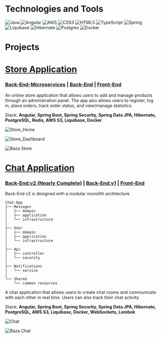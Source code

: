 # Technologies and Tools

![Java](https://img.shields.io/badge/java-%23ED8B00.svg?style=for-the-badge&logo=openjdk&logoColor=white) 
![Angular](https://img.shields.io/badge/angular-%23DD0031.svg?style=for-the-badge&logo=angular&logoColor=white) 
![AWS](https://img.shields.io/badge/AWS_S3-%23FF9900.svg?style=for-the-badge&logo=amazon-aws&logoColor=white) 
![CSS3](https://img.shields.io/badge/css3-%231572B6.svg?style=for-the-badge&logo=css3&logoColor=white) 
![HTML5](https://img.shields.io/badge/html5-%23E34F26.svg?style=for-the-badge&logo=html5&logoColor=white) 
![TypeScript](https://img.shields.io/badge/typescript-%23007ACC.svg?style=for-the-badge&logo=typescript&logoColor=white)
![Spring](https://img.shields.io/badge/spring-%236DB33F.svg?style=for-the-badge&logo=spring&logoColor=white) 
![Liquibase](https://img.shields.io/badge/liquibase-%230db7ed.svg?style=for-the-badge&logo=liquibase&logoColor=white)
![Hibernate](https://img.shields.io/badge/Hibernate-59666C?style=for-the-badge&logo=Hibernate&logoColor=white) 
![Postgres](https://img.shields.io/badge/postgres-%23316192.svg?style=for-the-badge&logo=postgresql&logoColor=white)
![Docker](https://img.shields.io/badge/docker-%230db7ed.svg?style=for-the-badge&logo=docker&logoColor=white)

# Projects
# [Store Application](https://github.com/uzytkownik/example-repo)
### [Back-End-Microservices](https://github.com/JakubDevv/Store-Microservices-BackEnd) | [Back-End](https://github.com/JakubDevv/Store-BackEnd) | [Front-End](https://github.com/JakubDevv/Store-FrontEnd)

An online store application that allows users to add and manage products through an administration panel. The app also allows users to register, log in, place orders, track order status, and view/manage statistics.

Stack: **Angular, Spring Boot, Spring Security, Spring Data JPA, Hibernate, PostgreSQL, Redis, AWS S3, Liquibase, Docker**

![Store_Home](https://github.com/user-attachments/assets/e581a995-6bb9-4204-a2bb-89e023739edc)

![Store_Dashboard](https://github.com/user-attachments/assets/3fac2c2a-a9db-44b6-bdd5-9833d56a1e8d)

![Baza Store](https://github.com/user-attachments/assets/20b881f0-1b96-4791-9f9d-0a8a016bf95d)

# [Chat Application](docs/CONTRIBUTING.md)
### [Back-End:v2 (Nearly Complete)](https://github.com/JakubDevv/Chat-Modular-Monolith-BackEnd)  | [Back-End:v1](https://github.com/JakubDevv/Chat-BackEnd)  | [Front-End](https://github.com/JakubDevv/Chat-FrontEnd)

Back-End v2 is designed with a modular monolith architecture

```
Chat-App                  
├── Messages              
│   ├── domain           
│   ├── application      
│   └── infrastructure   
│                        
├── User              
│   ├── domain           
│   ├── application      
│   └── infrastructure   
│   
├── Api              
│   ├── controller
│   └── security
│
├── Notifications              
│   └── service                  
│
└── Shared                      
    └── common resources  
```

A chat application that allows users to create chat rooms and communicate with each other in real time. Users can also track their chat activity

Stack: **Angular, Spring Boot, Spring Security, Spring Data JPA, Hibernate, PostgreSQL, AWS S3, Liquibase, Docker, WebSockets, Lombok**

![Chat](https://github.com/user-attachments/assets/864ec9e0-63ce-465f-bd8f-60d97264d28d)

![Baza Chat](https://github.com/user-attachments/assets/cb5c81aa-95a3-4145-9d79-1c97791d087c)
